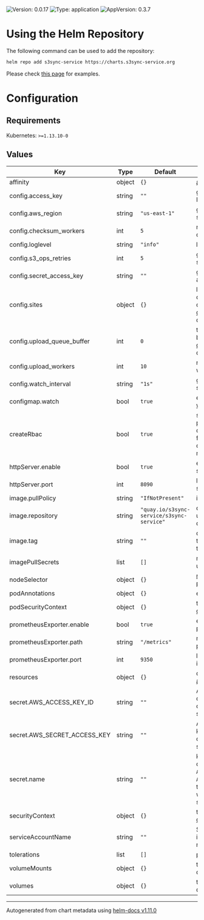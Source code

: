 <!--
s3sync-service - Realtime S3 synchronisation tool
Copyright (c) 2020  Yevgeniy Valeyev

This program is free software: you can redistribute it and/or modify
it under the terms of the GNU General Public License as published by
the Free Software Foundation, either version 3 of the License, or
(at your option) any later version.

This program is distributed in the hope that it will be useful,
but WITHOUT ANY WARRANTY; without even the implied warranty of
MERCHANTABILITY or FITNESS FOR A PARTICULAR PURPOSE.  See the
GNU General Public License for more details.

You should have received a copy of the GNU General Public License
along with this program.  If not, see <http://www.gnu.org/licenses/>.
 -->

![Version: 0.0.17](https://img.shields.io/badge/Version-0.0.17-informational?style=flat-square) ![Type: application](https://img.shields.io/badge/Type-application-informational?style=flat-square) ![AppVersion: 0.3.7](https://img.shields.io/badge/AppVersion-0.3.7-informational?style=flat-square)

# Using the Helm Repository

The following command can be used to add the repository:
```bash
helm repo add s3sync-service https://charts.s3sync-service.org
```

Please check [this page](running-on-k8s.md#helm) for examples.

# Configuration

## Requirements

Kubernetes: `>=1.13.10-0`

## Values

| Key | Type | Default | Description |
|-----|------|---------|-------------|
| affinity | object | `{}` | [affinity](https://kubernetes.io/docs/concepts/scheduling-eviction/assign-pod-node/#affinity-and-anti-affinity) settings |
| config.access_key | string | `""` | [global](configuration.md#global-configuration-options) AWS access key ID settings |
| config.aws_region | string | `"us-east-1"` | [global](configuration.md#global-configuration-options) AWS Region settings |
| config.checksum_workers | int | `5` | number of the checksum workers |
| config.loglevel | string | `"info"` | logging level |
| config.s3_ops_retries | int | `5` | [global](configuration.md#global-configuration-options) S3 retries settings |
| config.secret_access_key | string | `""` | [global](configuration.md#global-configuration-options) AWS secret access key settings |
| config.sites | object | `{}` | list of site configuration options, check the [documentation](configuration.md#site-configuration-options) for details |
| config.upload_queue_buffer | int | `0` | the upload queue buffer, check the [documentation](configuration.md#global-configuration-options) for details |
| config.upload_workers | int | `10` | number of the upload workers |
| config.watch_interval | string | `"1s"` | [global](configuration.md#global-configuration-options) watch interval settings |
| configmap.watch | bool | `true` | enable the [configmap watch](k8s-integration.md) feature |
| createRbac | bool | `true` | set to false if you not planning on using configmap watch functionality or want to create RBAC objects manually |
| httpServer.enable | bool | `true` | enable the s3sync-service [http service](http-server.md) |
| httpServer.port | int | `8090` | listen port for the s3sync http service |
| image.pullPolicy | string | `"IfNotPresent"` | image pull policy |
| image.repository | string | `"quay.io/s3sync-service/s3sync-service"` | docker repository, uses `quay.io` mirror by default |
| image.tag | string | `""` | overrides the image tag whose default is the chart appVersion |
| imagePullSecrets | list | `[]` | might be useful when using private registry |
| nodeSelector | object | `{}` | [nodeSelector](https://kubernetes.io/docs/concepts/scheduling-eviction/assign-pod-node/#nodeselector) for the pod |
| podAnnotations | object | `{}` | extra pod annotations |
| podSecurityContext | object | `{}` | the [pod security context](https://kubernetes.io/docs/tasks/configure-pod-container/security-context/#set-the-security-context-for-a-pod) |
| prometheusExporter.enable | bool | `true` | enable built-in prometheus exporter |
| prometheusExporter.path | string | `"/metrics"` | netrics path for the prometheus exporter |
| prometheusExporter.port | int | `9350` | listen port for the built-in prometheus exporter |
| resources | object | `{}` | container [resources allocation](https://kubernetes.io/docs/concepts/configuration/manage-resources-containers/) |
| secret.AWS_ACCESS_KEY_ID | string | `""` | AWS access Key ID, omit if you want to create the secret separately |
| secret.AWS_SECRET_ACCESS_KEY | string | `""` | AWS secret access key, omit if you want to create the secret separately |
| secret.name | string | `""` | k8s secret name containing `AWS_ACCESS_KEY_ID` and `AWS_SECRET_ACCESS_KEY`, this needed only if you want to create the secret separately |
| securityContext | object | `{}` | the [container security context](https://kubernetes.io/docs/tasks/configure-pod-container/security-context/#set-the-security-context-for-a-container) |
| serviceAccountName | string | `""` | ServiceAccount name if was created manually |
| tolerations | list | `[]` | pod [tolerations](https://kubernetes.io/docs/concepts/scheduling-eviction/taint-and-toleration/) |
| volumeMounts | object | `{}` | the [volumeMounts](https://kubernetes.io/docs/concepts/storage/volumes/#background) definitions |
| volumes | object | `{}` | the pod [volumes](https://kubernetes.io/docs/concepts/storage/volumes/) definitions |

----------------------------------------------
Autogenerated from chart metadata using [helm-docs v1.11.0](https://github.com/norwoodj/helm-docs/releases/v1.11.0)
